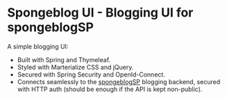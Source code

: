# Spongeblog UI - Blogging UI for spongeblogSP

A simple blogging UI:
- Built with Spring and Thymeleaf. 
- Styled with Marterialize CSS and jQuery. 
- Secured with Spring Security and OpenId-Connect. 
- Connects seamlessly to the [spongeblogSP](https://github.com/daflockinger/spongeblogSP) blogging backend, secured with HTTP auth
(should be enough if the API is kept non-public).